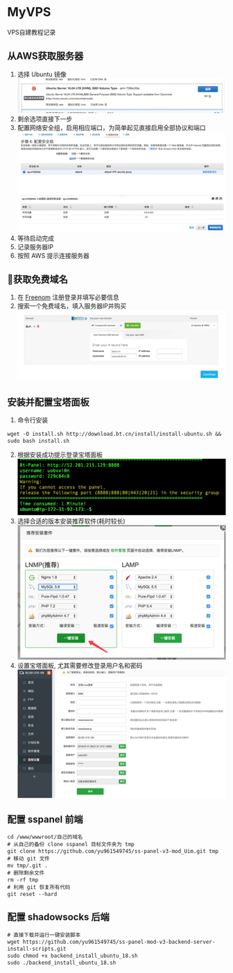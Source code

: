 # MyVPS
VPS自建教程记录
## 从AWS获取服务器
1. 选择 Ubuntu 镜像
![选择镜像](1.png)
2. 剩余选项直接下一步
3. 配置网络安全组，启用相应端口，为简单起见直接启用全部协议和端口
![配置安全组](2.png)
4. 等待启动完成
5. 记录服务器IP
6. 按照 AWS 提示连接服务器

## 获取免费域名
1. 在 [Freenom](freenom.com) 注册登录并填写必要信息
2. 搜索一个免费域名，填入服务器IP并购买
![配置域名](3.png)

## 安装并配置宝塔面板
1. 命令行安装
```
wget -O install.sh http://download.bt.cn/install/install-ubuntu.sh && sudo bash install.sh
```
2. 根据安装成功提示登录宝塔面板
![安装成功提示](4.png)
3. 选择合适的版本安装推荐软件(耗时较长)
![安装环境](5.png)
4. 设置宝塔面板, 尤其需要修改登录用户名和密码
![面板设置](6.png)

## 配置 sspanel 前端
```
cd /www/wwwroot/自己的域名
# 从自己的备份 clone sspanel 目标文件夹为 tmp
git clone https://github.com/yu961549745/ss-panel-v3-mod_Uim.git tmp 
# 移动 git 文件
mv tmp/.git . 
# 删除剩余文件
rm -rf tmp
# 利用 git 恢复所有代码
git reset --hard
```

## 配置 shadowsocks 后端
```
# 直接下载并运行一键安装脚本
wget https://github.com/yu961549745/ss-panel-mod-v3-backend-server-install-scripts.git
sudo chmod +x backend_install_ubuntu_18.sh 
sudo ./backend_install_ubuntu_18.sh
```
